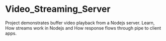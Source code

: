 # Video_Streaming_Server

Project demonstrates buffer video playback from a Nodejs server.
Learn, How streams work in Nodejs and How response flows through pipe to client apps.
